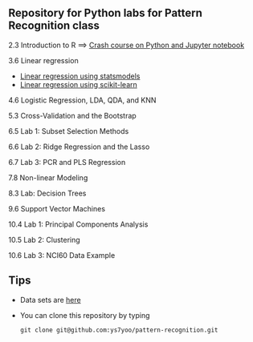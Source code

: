 
## Repository for Python labs for Pattern Recognition class

2.3 Introduction to R ==> [Crash course on Python and Jupyter notebook](lab2.ipynb)

3.6 Linear regression
   * [Linear regression using statsmodels](lab3.ipynb)
   * [Linear regression using scikit-learn](lab3-sklearn.ipynb)   

4.6 Logistic Regression, LDA, QDA, and KNN

5.3 Cross-Validation and the Bootstrap


6.5 Lab 1: Subset Selection Methods

6.6 Lab 2: Ridge Regression and the Lasso

6.7 Lab 3: PCR and PLS Regression


7.8 Non-linear Modeling


8.3 Lab: Decision Trees


9.6 Support Vector Machines

10.4 Lab 1: Principal Components Analysis

10.5 Lab 2: Clustering

10.6 Lab 3: NCI60 Data Example

## Tips
  * Data sets are [here](https://github.com/ys7yoo/pattern-recognition/tree/master/data)
  
  * You can clone this repository by typing
    ```
    git clone git@github.com:ys7yoo/pattern-recognition.git
    ```

